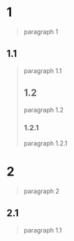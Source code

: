 # 1
> paragraph 1
## 1.1
> paragraph 1.1
>## 1.2
> paragraph 1.2
>### 1.2.1
> paragraph 1.2.1
# 2
> paragraph 2
## 2.1
> paragraph 1.1
